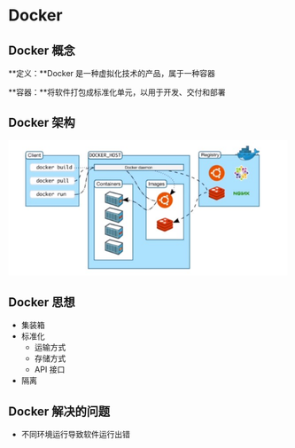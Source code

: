 # Docker

## Docker 概念

**定义：**Docker 是一种虚拟化技术的产品，属于一种容器

**容器：**将软件打包成标准化单元，以用于开发、交付和部署

## Docker 架构

![拉取运行原理](images/拉取运行原理.jpg)

## Docker 思想

+ 集装箱
+ 标准化
  + 运输方式
  + 存储方式
  + API 接口
+ 隔离

## Docker 解决的问题

+ 不同环境运行导致软件运行出错


